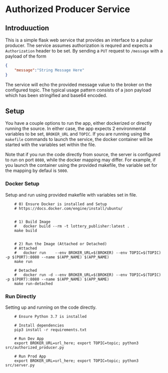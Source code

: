 # Authorized Producer Service

## Introduuction

This is a simple flask web service that provides an interface to a pulsar producer. The service assumes authorization is requred and expects a `Authorization` header to be set. By sending a `PUT` request to `/message` with a payload of the form
```json
{
    "message":"String Message Here"
}
```
The service will echo the provided message value to the broker on the configured topic. The typical usage pattern consists of a json payload which has been stringified and base64 encoded.

## Setup

You have a couple options to run the app, either dockerized or directly running the source. In either case, the app expects 2 environmental variables to be set, `BROKER_URL` and `TOPIC`. If you are running using the `makefile` commands to launch the service, the docker container will be started with the variables set within the file.

Note that if you run the code directly from source, the server is configured to run on port `8080`, while the docker mapping may differ. For example, if you launch the container using the provided makefile, the variable set for the mapping by defaul is `5000`.

### Docker Setup
Setup and run using provided makefile with variables set in file.
```
    # 0) Ensure Docker is installed and Setup
    # https://docs.docker.com/engine/install/ubuntu/


    # 1) Build Image
    #   docker build --rm -t lottery_publisher:latest .
    make build


    # 2) Run the Image (Attached or Detached)
    # Attached
    #   docker run    --env BROKER_URL=$(BROKER) --env TOPIC=$(TOPIC) -p $(PORT):8080 --name $(APP_NAME) $(APP_NAME)
    make run

    # Detached
    #   docker run -d --env BROKER_URL=$(BROKER) --env TOPIC=$(TOPIC) -p $(PORT):8080 --name $(APP_NAME) $(APP_NAME)
    make run-detached
```

### Run Directly
Setting up and running on the code directly.
```
    # Ensure Python 3.7 is installed

    # Install dependencies
    pip3 install -r requirements.txt

    # Run Dev App
    export BROKER_URL=url_here; export TOPIC=topic; python3 src/authorized_producer.py

    # Run Prod App
    export BROKER_URL=url_here; export TOPIC=topic; python3 src/server.py
```